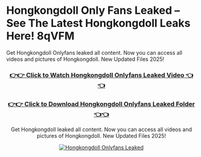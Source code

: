 # Hongkongdoll Only Fans Leaked – See The Latest Hongkongdoll Leaks Here! 8qVFM

Get Hongkongdoll Onlyfans leaked all content. Now you can access all videos and pictures of Hongkongdoll. New Updated Files 2025!  
<div align="center">
  
### [👉👉 Click to Watch Hongkongdoll Onlyfans Leaked Video 👈👈](https://links2leaks.com/hongkongdoll)  
### [👉👉 Click to Download Hongkongdoll Onlyfans Leaked Folder 👈👈](https://links2leaks.com/hongkongdoll)  

Get Hongkongdoll leaked all content. Now you can access all videos and pictures of Hongkongdoll. New Updated Files 2025!  

[![Hongkongdoll Onlyfans Leaked](https://i.ibb.co/93hzkbrt/l2l.gif)](https://links2leaks.com/hongkongdoll)  

</div>
